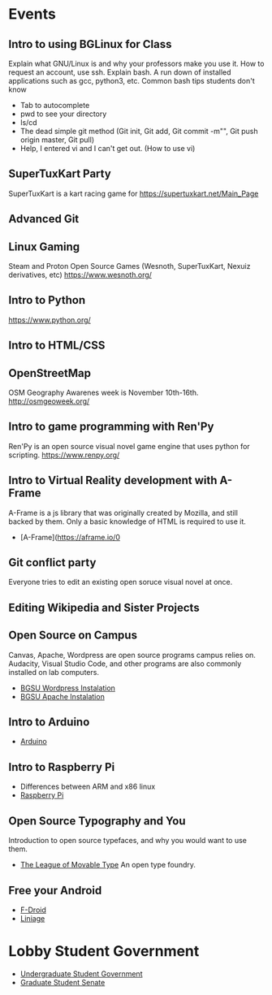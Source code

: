 # Events

## Intro to using BGLinux for Class
Explain what GNU/Linux is and why your professors make you use it.
How to request an account, use ssh.
Explain bash.
A run down of installed applications such as gcc, python3, etc.
Common bash tips students don't know
* Tab to autocomplete
* pwd to see your directory
* ls/cd
* The dead simple git method (Git init, Git add, Git commit -m"", Git push origin master, Git pull)
* Help, I entered vi and I can't get out. (How to use vi)


## SuperTuxKart Party
SuperTuxKart is a kart racing game for
https://supertuxkart.net/Main_Page

## Advanced Git

## Linux Gaming
Steam and Proton
Open Source Games (Wesnoth, SuperTuxKart, Nexuiz derivatives, etc)
https://www.wesnoth.org/

## Intro to Python
https://www.python.org/

## Intro to HTML/CSS

## OpenStreetMap
OSM Geography Awarenes week is November 10th-16th.
http://osmgeoweek.org/

## Intro to game programming with Ren'Py
Ren'Py is an open source visual novel game engine that uses python for scripting.
https://www.renpy.org/

## Intro to Virtual Reality development with A-Frame
A-Frame is a js library that was originally created by Mozilla, and still backed by them.
Only a basic knowledge of HTML is required to use it.
* [A-Frame](https://aframe.io/0

## Git conflict party
Everyone tries to edit an existing open soruce visual novel at once.

## Editing Wikipedia and Sister Projects

## Open Source on Campus
Canvas, Apache, Wordpress are open source programs campus relies on. 
Audacity, Visual Studio Code, and other programs are also commonly installed on lab computers.
* [BGSU Wordpress Instalation](http://blogs.bgsu.edu/)
* [BGSU Apache Instalation](http://personal.bgsu.edu/)

## Intro to Arduino
* [Arduino](https://www.arduino.cc/)

## Intro to Raspberry Pi
* Differences between ARM and x86 linux
* [Raspberry Pi](https://www.raspberrypi.org/)

## Open Source Typography and You
Introduction to open source typefaces, and why you would want to use them.
* [The League of Movable Type](https://www.theleagueofmoveabletype.com/) An open type foundry.

## Free your Android
* [F-Droid](https://f-droid.org/en/)
* [Liniage](https://lineageos.org/)

# Lobby Student Government
* [Undergraduate Student Government](https://www.bgsu.edu/student-government/undergraduate-student-government.html)
* [Graduate Student Senate]()
